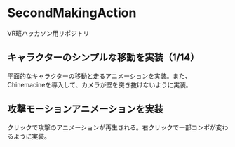 # SecondMakingAction
VR班ハッカソン用リポジトリ

## キャラクターのシンプルな移動を実装（1/14）
 平面的なキャラクターの移動と走るアニメーションを実装。また、Chinemacineを導入して、カメラが壁を突き抜けないように実装。
 
## 攻撃モーションアニメーションを実装
 クリックで攻撃のアニメーションが再生される。右クリックで一部コンボが変わるように実装。
